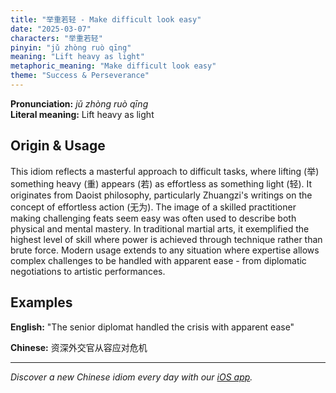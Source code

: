 ```yaml
---
title: "举重若轻 - Make difficult look easy"
date: "2025-03-07"
characters: "举重若轻"
pinyin: "jǔ zhòng ruò qīng"
meaning: "Lift heavy as light"
metaphoric_meaning: "Make difficult look easy"
theme: "Success & Perseverance"
---
```


**Pronunciation:** *jǔ zhòng ruò qīng*  
**Literal meaning:** Lift heavy as light

## Origin & Usage

This idiom reflects a masterful approach to difficult tasks, where lifting (举) something heavy (重) appears (若) as effortless as something light (轻). It originates from Daoist philosophy, particularly Zhuangzi's writings on the concept of effortless action (无为). The image of a skilled practitioner making challenging feats seem easy was often used to describe both physical and mental mastery. In traditional martial arts, it exemplified the highest level of skill where power is achieved through technique rather than brute force. Modern usage extends to any situation where expertise allows complex challenges to be handled with apparent ease - from diplomatic negotiations to artistic performances.

## Examples

**English:** "The senior diplomat handled the crisis with apparent ease"

**Chinese:** 资深外交官从容应对危机

---

*Discover a new Chinese idiom every day with our [iOS app](https://apps.apple.com/us/app/daily-chinese-idioms/id6670238264).*
